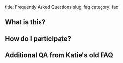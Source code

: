 title: Frequently Asked Questions
slug: faq
category: faq

## What is this?

## How do I participate?

## Additional QA from Katie's old FAQ